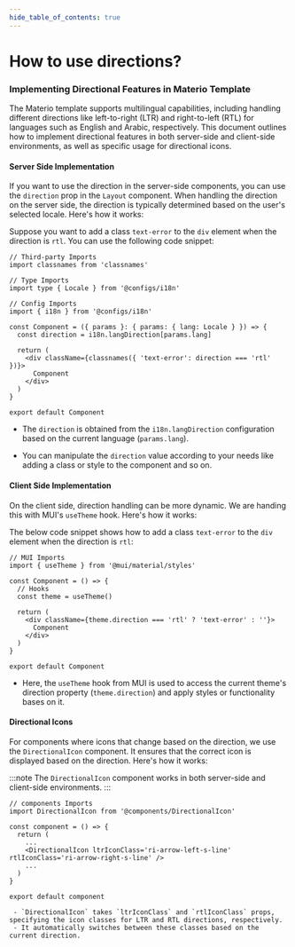 ```yaml
---
hide_table_of_contents: true
---
```


# How to use directions?

### Implementing Directional Features in Materio Template

The Materio template supports multilingual capabilities, including handling different directions like left-to-right (LTR) and right-to-left (RTL) for languages such as English and Arabic, respectively. 
This document outlines how to implement directional features in both server-side and client-side environments, as well as specific usage for directional icons.

#### Server Side Implementation
If you want to use the direction in the server-side components, you can use the `direction` prop in the `Layout` component.
When handling the direction on the server side, the direction is typically determined based on the user's selected locale. Here's how it works:

Suppose you want to add a class `text-error` to the `div` element when the direction is `rtl`. You can use the following code snippet:

```tsx title='page.tsx'
// Third-party Imports
import classnames from 'classnames'

// Type Imports
import type { Locale } from '@configs/i18n'

// Config Imports
import { i18n } from '@configs/i18n'

const Component = ({ params }: { params: { lang: Locale } }) => {
  const direction = i18n.langDirection[params.lang]

  return (
    <div className={classnames({ 'text-error': direction === 'rtl' })}>
      Component
    </div>
  )
}

export default Component

```
  - The `direction` is obtained from the `i18n.langDirection` configuration based on the current language (`params.lang`).
  
  - You can manipulate the `direction` value according to your needs like adding a class or style to the component and so on.


#### Client Side Implementation
On the client side, direction handling can be more dynamic. We are handing this with MUI's `useTheme` hook. Here's how it works:

The below code snippet shows how to add a class `text-error` to the `div` element when the direction is `rtl`:

```tsx title='component.tsx'
// MUI Imports
import { useTheme } from '@mui/material/styles'

const Component = () => {
  // Hooks
  const theme = useTheme()

  return (
    <div className={theme.direction === 'rtl' ? 'text-error' : ''}>
      Component
    </div>
  )
}

export default Component
```
  - Here, the `useTheme` hook from MUI is used to access the current theme's direction property (`theme.direction`) and apply styles or functionality bases on it.

  #### Directional Icons
  For components where icons that change based on the direction, we use the `DirectionalIcon` component. It ensures that the correct icon is displayed based on the direction. Here's how it works:

  :::note
  The `DirectionalIcon` component works in both server-side and client-side environments.
  :::

  ```tsx title='component.tsx' 
  // components Imports
  import DirectionalIcon from '@components/DirectionalIcon'

  const component = () => {
    return (
      ...
      <DirectionalIcon ltrIconClass='ri-arrow-left-s-line' rtlIconClass='ri-arrow-right-s-line' />
      ...
    )
  }

  export default component
  ```
     - `DirectionalIcon` takes `ltrIconClass` and `rtlIconClass` props, specifying the icon classes for LTR and RTL directions, respectively.
     - It automatically switches between these classes based on the current direction.